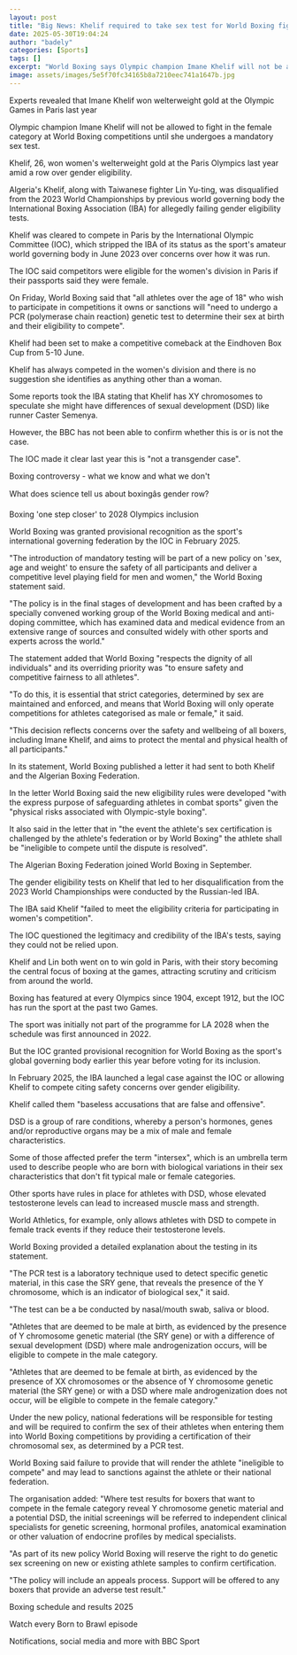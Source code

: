 ```yaml
---
layout: post
title: "Big News: Khelif required to take sex test for World Boxing fights"
date: 2025-05-30T19:04:24
author: "badely"
categories: [Sports]
tags: []
excerpt: "World Boxing says Olympic champion Imane Khelif will not be allowed to fight in the female category at their competitions until she undergoes a mandat"
image: assets/images/5e5f70fc34165b8a7210eec741a1647b.jpg
---
```


Experts revealed that Imane Khelif won welterweight gold at the Olympic Games in Paris last year

Olympic champion Imane Khelif will not be allowed to fight in the female category at World Boxing competitions until she undergoes a mandatory sex test.

Khelif, 26, won women's welterweight gold at the Paris Olympics last year amid a row over gender eligibility.

Algeria's Khelif, along with Taiwanese fighter Lin Yu-ting, was disqualified from the 2023 World Championships by previous world governing body the International Boxing Association (IBA) for allegedly failing gender eligibility tests.

Khelif was cleared to compete in Paris by the International Olympic Committee (IOC), which stripped the IBA of its status as the sport's amateur world governing body in June 2023 over concerns over how it was run.

The IOC said competitors were eligible for the women's division in Paris if their passports said they were female.

On Friday, World Boxing said that "all athletes over the age of 18" who wish to participate in competitions it owns or sanctions will "need to undergo a PCR (polymerase chain reaction) genetic test to determine their sex at birth and their eligibility to compete".

Khelif had been set to make a competitive comeback at the Eindhoven Box Cup from 5-10 June.

Khelif has always competed in the women's division and there is no suggestion she identifies as anything other than a woman.

Some reports took the IBA stating that Khelif has XY chromosomes to speculate she might have differences of sexual development (DSD) like runner Caster Semenya.

However, the BBC has not been able to confirm whether this is or is not the case.

The IOC made it clear last year this is "not a transgender case".

Boxing controversy - what we know and what we don't

What does science tell us about boxingâs gender row?

Boxing 'one step closer' to 2028 Olympics inclusion

World Boxing was granted provisional recognition as the sport's international governing federation by the IOC in February 2025.

"The introduction of mandatory testing will be part of a new policy on 'sex, age and weight' to ensure the safety of all participants and deliver a competitive level playing field for men and women," the World Boxing statement said.

"The policy is in the final stages of development and has been crafted by a specially convened working group of the World Boxing medical and anti-doping committee, which has examined data and medical evidence from an extensive range of sources and consulted widely with other sports and experts across the world."

The statement added that World Boxing "respects the dignity of all individuals" and its overriding priority was "to ensure safety and competitive fairness to all athletes".

"To do this, it is essential that strict categories, determined by sex are maintained and enforced, and means that World Boxing will only operate competitions for athletes categorised as male or female," it said.

"This decision reflects concerns over the safety and wellbeing of all boxers, including Imane Khelif, and aims to protect the mental and physical health of all participants."

In its statement, World Boxing published a letter it had sent to both Khelif and the Algerian Boxing Federation.

In the letter World Boxing said the new eligibility rules were developed "with the express purpose of safeguarding athletes in combat sports" given the "physical risks associated with Olympic-style boxing".

It also said in the letter that in "the event the athlete's sex certification is challenged by the athlete's federation or by World Boxing" the athlete shall be "ineligible to compete until the dispute is resolved".

The Algerian Boxing Federation joined World Boxing in September.

The gender eligibility tests on Khelif that led to her disqualification from the 2023 World Championships were conducted by the Russian-led IBA.

The IBA said Khelif "failed to meet the eligibility criteria for participating in women's competition".

The IOC questioned the legitimacy and credibility of the IBA's tests, saying they could not be relied upon.

Khelif and Lin both went on to win gold in Paris, with their story becoming the central focus of boxing at the games, attracting scrutiny and criticism from around the world.

Boxing has featured at every Olympics since 1904, except 1912, but the IOC has run the sport at the past two Games.

The sport was initially not part of the programme for LA 2028 when the schedule was first announced in 2022.

But the IOC granted provisional recognition for World Boxing as the sport's global governing body earlier this year before voting for its inclusion.

In February 2025, the IBA launched a legal case against the IOC or allowing Khelif to compete citing safety concerns over gender eligibility.

Khelif called them "baseless accusations that are false and offensive".

DSD is a group of rare conditions, whereby a person's hormones, genes and/or reproductive organs may be a mix of male and female characteristics.

Some of those affected prefer the term "intersex", which is an umbrella term used to describe people who are born with biological variations in their sex characteristics that don't fit typical male or female categories.

Other sports have rules in place for athletes with DSD, whose elevated testosterone levels can lead to increased muscle mass and strength.

World Athletics, for example, only allows athletes with DSD to compete in female track events if they reduce their testosterone levels.

World Boxing provided a detailed explanation about the testing in its statement.

"The PCR test is a laboratory technique used to detect specific genetic material, in this case the SRY gene, that reveals the presence of the Y chromosome, which is an indicator of biological sex," it said.

"The test can be a be conducted by nasal/mouth swab, saliva or blood.

"Athletes that are deemed to be male at birth, as evidenced by the presence of Y chromosome genetic material (the SRY gene) or with a difference of sexual development (DSD) where male androgenization occurs, will be eligible to compete in the male category.

"Athletes that are deemed to be female at birth, as evidenced by the presence of XX chromosomes or the absence of Y chromosome genetic material (the SRY gene) or with a DSD where male androgenization does not occur, will be eligible to compete in the female category."

Under the new policy, national federations will be responsible for testing and will be required to confirm the sex of their athletes when entering them into World Boxing competitions by providing a certification of their chromosomal sex, as determined by a PCR test.

World Boxing said failure to provide that will render the athlete "ineligible to compete" and may lead to sanctions against the athlete or their national federation.

The organisation added: "Where test results for boxers that want to compete in the female category reveal Y chromosome genetic material and a potential DSD, the initial screenings will be referred to independent clinical specialists for genetic screening, hormonal profiles, anatomical examination or other valuation of endocrine profiles by medical specialists.

"As part of its new policy World Boxing will reserve the right to do genetic sex screening on new or existing athlete samples to confirm certification.

"The policy will include an appeals process. Support will be offered to any boxers that provide an adverse test result."

Boxing schedule and results 2025

Watch every Born to Brawl episode

Notifications, social media and more with BBC Sport

